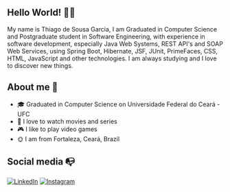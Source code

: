 ## Hello World! :wave::globe_with_meridians:
My name is Thiago de Sousa Garcia, I am Graduated in Computer Science and Postgraduate student in Software Engineering, with experience in software development, especially Java Web Systems, REST API's and SOAP Web Services, using Spring Boot, Hibernate, JSF, JUnit, PrimeFaces, CSS, HTML, JavaScript and other technologies. I am always studying and I love to discover new things.

## About me 🧐
- :mortar_board:	Graduated in Computer Science on Universidade Federal do Ceará - UFC
- :movie_camera:  I love to watch movies and series
- 🎮 I like to play video games
- :sun_with_face: I am from Fortaleza, Ceará, Brazil

## Social media :mailbox_with_no_mail:
<a href="https://www.linkedin.com/in/thiago-de-sousa-garcia/" target="_blank"><img src="https://img.shields.io/badge/LinkedIn-%230077B5.svg?&style=flat-square&logo=linkedin&logoColor=white" alt="LinkedIn"></a>
<a href="https://www.instagram.com/thiago.s.garcia/" target="_blank"><img src="https://img.shields.io/badge/Instagram-%23E4405F.svg?&style=flat-square&logo=instagram&logoColor=white" alt="Instagram"></a>

<!--
**ThiagoSousaGarcia/ThiagoSousaGarcia** is a ✨ _special_ ✨ repository because its `README.md` (this file) appears on your GitHub profile.

Here are some ideas to get you started:

- 🔭 I’m currently working on ...
- 🌱 I’m currently learning ...
- 👯 I’m looking to collaborate on ...
- 🤔 I’m looking for help with ...
- 💬 Ask me about ...
- 📫 How to reach me: ...
- 😄 Pronouns: ...
- ⚡ Fun fact: ...
-->
